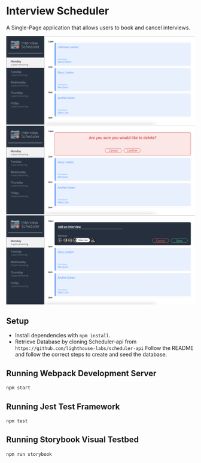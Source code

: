 # Interview Scheduler
A Single-Page application that allows users to book and cancel interviews.

!["Main-Page"](https://github.com/Dodsie/scheduler/blob/master/images/Interview%20Scheduler3.png?raw=true)
!["On-Delete"](https://github.com/Dodsie/scheduler/blob/master/images/Interview%20Scheduler2.png?raw=true)
!["Add"](https://github.com/Dodsie/scheduler/blob/master/images/Interview%20Scheduler.png?raw=true)
## Setup

- Install dependencies with `npm install`.
- Retrieve Database by cloning Scheduler-api from `https://github.com/lighthouse-labs/scheduler-api` Follow the README and follow the correct steps to create and seed the database.

## Running Webpack Development Server

```sh
npm start
```

## Running Jest Test Framework

```sh
npm test
```

## Running Storybook Visual Testbed

```sh
npm run storybook
```

